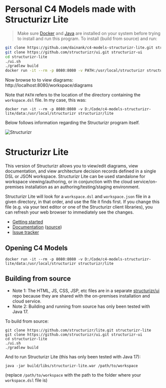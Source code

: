 
# Personal C4 Models made with Structurizr Lite
> Make sure [Docker](https://docs.docker.com/get-docker/) and [Java](https://www.theserverside.com/blog/Coffee-Talk-Java-News-Stories-and-Opinions/How-do-I-install-Java-on-Windows) are installed on your system before trying to install and run this program.
To install (build from source) and run:
```sh
git clone https://github.com/dainank/c4-models-structurizr-lite.git structurizr-lite
git clone https://github.com/structurizr/ui.git structurizr-ui
cd structurizr-lite
./ui.sh
./gradlew build
docker run -it --rm -p 8080:8080 -v PATH:/usr/local/structurizr structurizr/lite
```
Now browse to to view diagrams: http://localhost:8080/workspace/diagrams

Note that `PATH` refers to the location of the directory containing the `workspace.dsl` file. In my case, this was:

 `docker run -it --rm -p 8080:8080 -v D:/Code/c4-models-structurizr-lite/data:/usr/local/structurizr structurizr/lite`

Below follows information regarding the Structurizr program itself.

![Structurizr](https://static.structurizr.com/img/structurizr-banner.png)

# Structurizr Lite

This version of Structurizr allows you to view/edit diagrams, view documentation, and view architecture decision records defined in a single DSL or JSON workspace.
Structurizr Lite can be used standalone for workspace viewing/authoring, or in conjunction with the cloud service/on-premises installation as an authoring/testing/staging environment.

Structurizr Lite will look for a `workspace.dsl` and `workspace.json` file in a given directory, in that order, and use the file it finds first.
If you change this file (e.g. via your text editor or one of the Structurizr client libraries), you can refresh your web browser to immediately see the changes.

- [Getting started](https://structurizr.com/share/76352/documentation#getting-started)
- [Documentation](https://structurizr.com/share/76352/documentation) ([source](docs))
- [Issue tracker](https://github.com/structurizr/lite/issues)

## Opening C4 Models
`docker run -it --rm -p 8080:8080 -v D:/Code/c4-models-structurizr-lite/data:/usr/local/structurizr structurizr/lite`

## Building from source

- Note 1: The HTML, JS, CSS, JSP, etc files are in a separate [structurizr/ui](https://github.com/structurizr/ui) repo because they are shared with the on-premises installation and cloud service.
- Note 2: Building and running from source has only been tested with Java 17.

To build from source:

```
git clone https://github.com/structurizr/lite.git structurizr-lite
git clone https://github.com/structurizr/ui.git structurizr-ui
cd structurizr-lite
./ui.sh
./gradlew build
```

And to run Structurizr Lite (this has only been tested with Java 17):

```
java -jar build/libs/structurizr-lite.war /path/to/workspace
```

(replace `/path/to/workspace` with the path to the folder where your `workspace.dsl` file is)